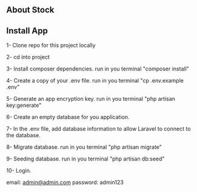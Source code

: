 ## About Stock



## Install App
1- Clone repo for this project locally

2- cd into project

3- Install composer dependencies. run in you terminal "composer install"

4- Create a copy of your .env file. run in you terminal "cp .env.example .env"

5- Generate an app encryption key. run in you terminal "php artisan key:generate"

6- Create an empty database for you application.

7- In the .env file, add database information to allow Laravel to connect to the database.

8- Migrate database. run in you terminal "php artisan migrate"

9- Seeding database. run in you terminal "php artisan db:seed"

10- Login. 
  
  email: admin@admin.com
  password: admin123 
